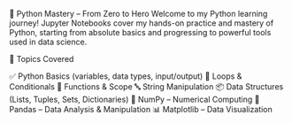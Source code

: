 🐍 Python Mastery – From Zero to Hero
Welcome to my Python learning journey! Jupyter Notebooks cover my hands-on practice and mastery of Python, starting from absolute basics and progressing to powerful tools used in data science.

📘 Topics Covered

✅ Python Basics (variables, data types, input/output)
🔁 Loops & Conditionals
🧠 Functions & Scope
🔤 String Manipulation
📦 Data Structures (Lists, Tuples, Sets, Dictionaries)
🔢 NumPy – Numerical Computing
🧮 Pandas – Data Analysis & Manipulation
📊 Matplotlib – Data Visualization

